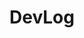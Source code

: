 ---
layout: list
type: category
title: DevLog
slug: devlog
sidebar: true
order: 2
description: >
  개발하며 생긴일
sitemap: false
---
